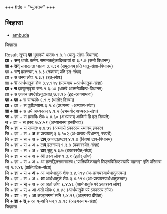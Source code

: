 +++
title = "व्युत्पत्तयः"
+++


## जिज्ञासा
- [ambuda](https://ambuda-org.github.io/vidyullekha/?tab=dhatu&dhatu=09.0043&sanadi=6&activePada=%7B%22text%22%3A%22jijYAsA%22%2C%22type%22%3A%22krdanta%22%2C%22args%22%3A%7B%22dhatu%22%3A%7B%22code%22%3A%2209.0043%22%2C%22upadesha%22%3A%22jYA%5C%5C%22%2C%22upadeshaQuery%22%3A%22jYA%22%2C%22artha%22%3A%22avaboDane%22%7D%2C%22krt%22%3A0%2C%22upasarga%22%3Anull%2C%22sanadi%22%3A%226%22%7D%7D)



जिज्ञासा

Result	सूत्रम्
**ज्ञा**	भूवादयो धातवः	 १.३.१ (धातु-संज्ञा-विधानम्)  
**ज्ञा** + **सन्**	धातोः कर्मणः समानकर्तृकादिच्छायां वा	 ३.१.७ (सनो विधानम्)  
**ज्ञा + सन्**	सनाद्यन्ता धातवः	 ३.१.३२ (समुदायम् प्रति धातु-संज्ञा-विधानम्)  
ज्ञा + स**न्**	हलन्त्यम्	 १.३.३ (नकारम् प्रति इत्-संज्ञा)  
ज्ञा + स	तस्य लोपः	 १.३.९ (इत्-लोपः)  
ज्ञा + **स**	आर्धधातुकं शेषः	 ३.४.११४ (प्रत्ययाय +आर्धधातुक-संज्ञा)  
**ज्ञा + स**	ज्ञाश्रुस्मृदृशां सनः	 १.३.५७ (धातवे आत्मनेपदित्व-विधानम्)  
ज्ञा + स	एकाच उपदेशेऽनुदात्तात्	 ७.२.१० (इट्-आगमाभावः)  
**ज्ञा + ज्ञा** + स	सन्यङोः	 ६.१.९ (धातोर् द्वित्त्वम्)  
**ज्ञा** + ज्ञा + स	पूर्वोऽभ्यासः	 ६.१.४ (प्रथमस्य +अभ्यास-संज्ञा)  
**ज्ञा + ज्ञा** + स	उभे अभ्यस्तम्	 ६.१.५ (उभययोर् अभ्यस्त-संज्ञा)  
**जा** + ज्ञा + स	हलादिः शेषः	 ७.४.६० (अभ्यासय् आदिमो हि हल् शिष्यते)  
**ज** + ज्ञा + स	ह्रस्वः	 ७.४.५९ (अभ्यासस्य ह्रस्वीभावः)  
**जि** + ज्ञा + स	सन्यतः	७.४.७९ (अभ्यासे ऽकारस्य स्थानय् इकारः)  
जि + ज्ञा + स + **अ**	अ प्रत्ययात्	 ३.३.१०२ (अ-प्रत्यय-विधानम्, स्त्र्यर्थे)  
जि + ज्ञा + स + अ + **टाप्**	अजाद्यतष्टाप्	 ४.१.४ (स्त्रियां टाप्-विधानम्)  
जि + ज्ञा + स + अ + टा**प्**	हलन्त्यम्	 १.३.३ (पकारस्येत्-संज्ञा)  
जि + ज्ञा + स + अ + **टा**प्	चुटू	 १.३.७ (टकारस्येत्-संज्ञा)  
जि + ज्ञा + स + अ + **आ**	तस्य लोपः	 १.३.९ (इतोर् लोपः)  
जि + ज्ञा + स + अ + आ	कृत्तद्धितसमासाश्च ("प्रातिपदिकग्रहणे लिङ्गविशिष्टस्यापि ग्रहणम्" इति परिभाषा च)	 १.२.४६ (प्रातिपदिक-संज्ञा)  
जि + ज्ञा + स + **अ** + आ	आर्धधातुकं शेषः	 ३.४.११४ (अ-प्रत्ययस्यार्धधातुकत्वम्)  
जि + ज्ञा + स + अ + **आ**	आर्धधातुकं शेषः	 ३.४.११४ (आ-प्रत्ययस्यार्धधातुकत्वम्)  
जि + ज्ञा + **स्** + अ + आ	अतो लोपः	 ६.४.४८ (आर्धधातुके परे ऽकारस्य लोपः)  
जि + ज्ञा + स् + आ	अतो लोपः	 ६.४.४८ (आर्धधातुके परे ऽकारस्य लोपः)  
जि + **ज्ञा** + स् + आ	अज्झनगमां सनि	 ६.४.१६ (अङ्गस्य दीर्घता)  
**जि + ज्ञा + स्** + आ	य्-अचि भम्	 १.४.१८ (अङ्गस्य भ-संज्ञा)  
जिज्ञासा		

